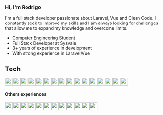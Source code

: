 ### Hi, I'm Rodrigo

I'm a full stack developer passionate about Laravel, Vue and Clean Code. I constantly seek to improve my skills and I am always looking for challenges that allow me to expand my knowledge and overcome limits.

- Computer Engineering Student
- Full Stack Developer at Sysvale
- 3+ years of experience in development
- With strong experience in Laravel/Vue

## Tech
<div style="display: flex">
  <img src="https://cdn.jsdelivr.net/gh/devicons/devicon/icons/php/php-original.svg" width="25" />
  <img src="https://cdn.jsdelivr.net/gh/devicons/devicon/icons/javascript/javascript-original.svg" width="25" />
  <img src="https://cdn.jsdelivr.net/gh/devicons/devicon/icons/laravel/laravel-plain.svg" width="25" />
  <img src="https://cdn.jsdelivr.net/gh/devicons/devicon/icons/vuejs/vuejs-original.svg" width="25" />
  <img src="https://cdn.jsdelivr.net/gh/devicons/devicon/icons/nuxtjs/nuxtjs-original.svg" width="25" />
  <img src="https://cdn.jsdelivr.net/gh/devicons/devicon/icons/mysql/mysql-original.svg" width="25" />
  <img src="https://cdn.jsdelivr.net/gh/devicons/devicon/icons/mongodb/mongodb-original.svg" width="25" />
  <img src="https://cdn.jsdelivr.net/gh/devicons/devicon/icons/html5/html5-original.svg" width="25" />
  <img src="https://cdn.jsdelivr.net/gh/devicons/devicon/icons/css3/css3-original.svg" width="25" />
  <img src="https://cdn.jsdelivr.net/gh/devicons/devicon/icons/sass/sass-original.svg" width="25" />
  <img src="https://cdn.jsdelivr.net/gh/devicons/devicon/icons/git/git-original.svg" width="25" />
  <img src="https://cdn.jsdelivr.net/gh/devicons/devicon/icons/github/github-original.svg" width="25" />
  <img src="https://cdn.jsdelivr.net/gh/devicons/devicon/icons/gitlab/gitlab-original.svg" width="25" />
  <img src="https://cdn.jsdelivr.net/gh/devicons/devicon/icons/docker/docker-original.svg" width="25" />
  <img src="https://cdn.jsdelivr.net/gh/devicons/devicon/icons/digitalocean/digitalocean-original.svg" width="25" />
  <img src="https://cdn.jsdelivr.net/gh/devicons/devicon/icons/linux/linux-original.svg" width="25" />
</div>

#### Others experiences
<div style="display: flex">
  <img src="https://cdn.jsdelivr.net/gh/devicons/devicon/icons/c/c-original.svg" width="25" />
  <img src="https://cdn.jsdelivr.net/gh/devicons/devicon/icons/cplusplus/cplusplus-original.svg" width="25" />
  <img src="https://cdn.jsdelivr.net/gh/devicons/devicon/icons/java/java-original.svg" width="25" />
  <img src="https://cdn.jsdelivr.net/gh/devicons/devicon/icons/python/python-original.svg" width="25" />
  <img src="https://cdn.jsdelivr.net/gh/devicons/devicon/icons/bash/bash-original.svg" width="25" />
  <img src="https://cdn.jsdelivr.net/gh/devicons/devicon/icons/flask/flask-original.svg" width="25"/>
  <img src="https://cdn.jsdelivr.net/gh/devicons/devicon/icons/django/django-plain.svg" width="25" />
  <img src="https://cdn.jsdelivr.net/gh/devicons/devicon/icons/postgresql/postgresql-original.svg" width="25" />
  <img src="https://cdn.jsdelivr.net/gh/devicons/devicon/icons/jquery/jquery-original.svg" width="25" />
  <img src="https://cdn.jsdelivr.net/gh/devicons/devicon/icons/bootstrap/bootstrap-original.svg" width="25" />
  <img src="https://cdn.jsdelivr.net/gh/devicons/devicon/icons/tailwindcss/tailwindcss-plain.svg" width="25" />
  <img src="https://cdn.jsdelivr.net/gh/devicons/devicon/icons/qt/qt-original.svg" width="25" />
</div>
<!--

**rodrigo-barboza/rodrigo-barboza** is a ✨ _special_ ✨ repository because its `README.md` (this file) appears on your GitHub profile.

Here are some ideas to get you started:

- 🔭 I’m currently working on ...
- 🌱 I’m currently learning ...
- 👯 I’m looking to collaborate on ...
- 🤔 I’m looking for help with ...
- 💬 Ask me about ...
- 📫 How to reach me: ...
- 😄 Pronouns: ...
- ⚡ Fun fact: ...
-->

